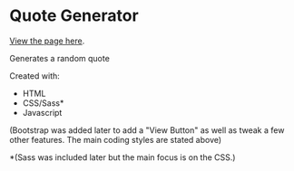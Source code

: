 # Quote Generator

[View the page here](https://shadowecco.github.io/portfolio/quote-generator-web/).

Generates a random quote

Created with:

- HTML
- CSS/Sass*
- Javascript

(Bootstrap was added later to add a "View Button" as well as tweak a few other features. The main coding styles are stated above)

*(Sass was included later but the main focus is on the CSS.)